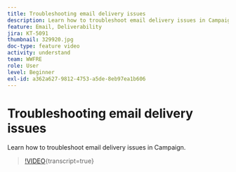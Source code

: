 ```yaml
---
title: Troubleshooting email delivery issues
description: Learn how to troubleshoot email delivery issues in Campaign.
feature: Email, Deliverability
jira: KT-5091
thumbnail: 329920.jpg
doc-type: feature video
activity: understand
team: WWFRE
role: User
level: Beginner
exl-id: a362a627-9812-4753-a5de-8eb97ea1b606
---
```

# Troubleshooting email delivery issues

Learn how to troubleshoot email delivery issues in Campaign.

>[!VIDEO](https://video.tv.adobe.com/v/329920?quality=12&learn=on){transcript=true}
